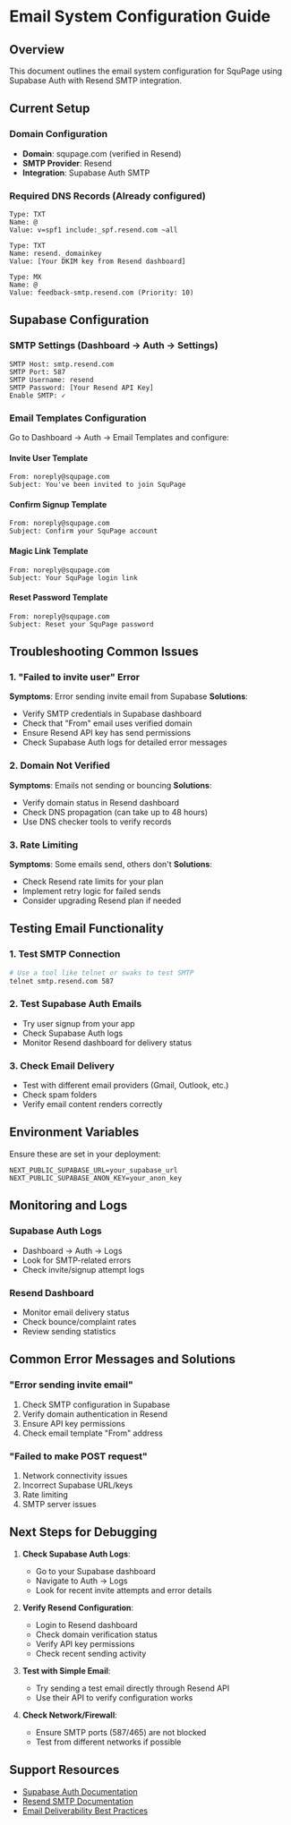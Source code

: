 # Email System Configuration Guide

## Overview
This document outlines the email system configuration for SquPage using Supabase Auth with Resend SMTP integration.

## Current Setup

### Domain Configuration
- **Domain**: squpage.com (verified in Resend)
- **SMTP Provider**: Resend
- **Integration**: Supabase Auth SMTP

### Required DNS Records (Already configured)
```
Type: TXT
Name: @
Value: v=spf1 include:_spf.resend.com ~all

Type: TXT  
Name: resend._domainkey
Value: [Your DKIM key from Resend dashboard]

Type: MX
Name: @
Value: feedback-smtp.resend.com (Priority: 10)
```

## Supabase Configuration

### SMTP Settings (Dashboard → Auth → Settings)
```
SMTP Host: smtp.resend.com
SMTP Port: 587
SMTP Username: resend
SMTP Password: [Your Resend API Key]
Enable SMTP: ✓
```

### Email Templates Configuration
Go to Dashboard → Auth → Email Templates and configure:

#### Invite User Template
```
From: noreply@squpage.com
Subject: You've been invited to join SquPage
```

#### Confirm Signup Template  
```
From: noreply@squpage.com
Subject: Confirm your SquPage account
```

#### Magic Link Template
```
From: noreply@squpage.com
Subject: Your SquPage login link
```

#### Reset Password Template
```
From: noreply@squpage.com
Subject: Reset your SquPage password
```

## Troubleshooting Common Issues

### 1. "Failed to invite user" Error
**Symptoms**: Error sending invite email from Supabase
**Solutions**:
- Verify SMTP credentials in Supabase dashboard
- Check that "From" email uses verified domain
- Ensure Resend API key has send permissions
- Check Supabase Auth logs for detailed error messages

### 2. Domain Not Verified
**Symptoms**: Emails not sending or bouncing
**Solutions**:
- Verify domain status in Resend dashboard
- Check DNS propagation (can take up to 48 hours)
- Use DNS checker tools to verify records

### 3. Rate Limiting
**Symptoms**: Some emails send, others don't
**Solutions**:
- Check Resend rate limits for your plan
- Implement retry logic for failed sends
- Consider upgrading Resend plan if needed

## Testing Email Functionality

### 1. Test SMTP Connection
```bash
# Use a tool like telnet or swaks to test SMTP
telnet smtp.resend.com 587
```

### 2. Test Supabase Auth Emails
- Try user signup from your app
- Check Supabase Auth logs
- Monitor Resend dashboard for delivery status

### 3. Check Email Delivery
- Test with different email providers (Gmail, Outlook, etc.)
- Check spam folders
- Verify email content renders correctly

## Environment Variables

Ensure these are set in your deployment:
```
NEXT_PUBLIC_SUPABASE_URL=your_supabase_url
NEXT_PUBLIC_SUPABASE_ANON_KEY=your_anon_key
```

## Monitoring and Logs

### Supabase Auth Logs
- Dashboard → Auth → Logs
- Look for SMTP-related errors
- Check invite/signup attempt logs

### Resend Dashboard
- Monitor email delivery status
- Check bounce/complaint rates
- Review sending statistics

## Common Error Messages and Solutions

### "Error sending invite email"
1. Check SMTP configuration in Supabase
2. Verify domain authentication in Resend
3. Ensure API key permissions
4. Check email template "From" address

### "Failed to make POST request"
1. Network connectivity issues
2. Incorrect Supabase URL/keys
3. Rate limiting
4. SMTP server issues

## Next Steps for Debugging

1. **Check Supabase Auth Logs**: 
   - Go to your Supabase dashboard
   - Navigate to Auth → Logs
   - Look for recent invite attempts and error details

2. **Verify Resend Configuration**:
   - Login to Resend dashboard
   - Check domain verification status
   - Verify API key permissions
   - Check recent sending activity

3. **Test with Simple Email**:
   - Try sending a test email directly through Resend API
   - Use their API to verify configuration works

4. **Check Network/Firewall**:
   - Ensure SMTP ports (587/465) are not blocked
   - Test from different networks if possible

## Support Resources

- [Supabase Auth Documentation](https://supabase.com/docs/guides/auth)
- [Resend SMTP Documentation](https://resend.com/docs/send-with-smtp)
- [Email Deliverability Best Practices](https://resend.com/docs/dashboard/deliverability)
